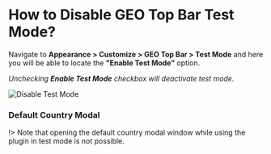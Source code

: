 # How to Disable GEO Top Bar Test Mode?

Navigate to **Appearance > Customize > GEO Top Bar > Test Mode** and here you will be able to locate the **"Enable Test Mode"** option.

*Unchecking **Enable Test Mode** checkbox will deactivate test mode.*

![Disable Test Mode](http://res.cloudinary.com/mypreview/image/upload/v1492289067/disable-test-mode_tehpsc.gif)

### Default Country Modal

!> Note that opening the default country modal window while using the plugin in test mode is not possible.
